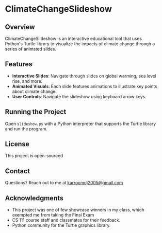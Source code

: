 # ClimateChangeSlideshow

## Overview
ClimateChangeSlideshow is an interactive educational tool that uses Python's Turtle library to visualize the impacts of climate change through a series of animated slides.

## Features
- **Interactive Slides**: Navigate through slides on global warming, sea level rise, and more.
- **Animated Visuals**: Each slide features animations to illustrate key points about climate change.
- **User Controls**: Navigate the slideshow using keyboard arrow keys.

## Running the Project
Open `slideshow.py` with a Python interpreter that supports the Turtle library and run the program.

## License
This project is open-sourced 

## Contact
Questions? Reach out to me at karroomdj2005@gmail.com

## Acknowledgments
-  This project was one of few showcase winners in my class, which exempted me from taking the Final Exam
- CS 111 course staff and classmates for their feedback.
- Python community for the Turtle graphics library.


